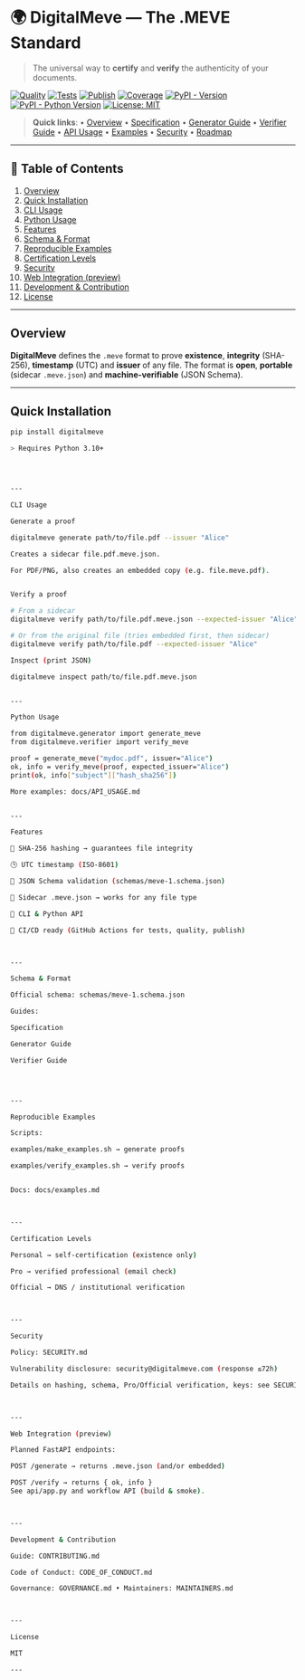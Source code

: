 
# 🌍 DigitalMeve — The .MEVE Standard

> The universal way to **certify** and **verify** the authenticity of your documents.

[![Quality](.github/badges/quality.svg)](.github/workflows/quality.yml)
[![Tests](.github/badges/tests.svg)](.github/workflows/tests.yml)
[![Publish](.github/badges/publish.svg)](.github/workflows/publish.yml)
[![Coverage](https://codecov.io/gh/BACOUL/digitalmeve/branch/main/graph/badge.svg)](https://codecov.io/gh/BACOUL/digitalmeve)
[![PyPI - Version](https://img.shields.io/pypi/v/digitalmeve.svg?label=DigitalMeve&logo=pypi)](https://pypi.org/project/digitalmeve/)
[![PyPI - Python Version](https://img.shields.io/pypi/pyversions/digitalmeve.svg?logo=python&label=Python)](https://pypi.org/project/digitalmeve/)
[![License: MIT](https://img.shields.io/badge/License-MIT-green.svg)](LICENSE)

> **Quick links**:
> • [Overview](docs/overview.md) • [Specification](docs/specification.md) • [Generator Guide](docs/generator-guide.md) • [Verifier Guide](docs/verification-guide.md) • [API Usage](docs/API_USAGE.md) • [Examples](docs/examples.md) • [Security](SECURITY.md) • [Roadmap](docs/roadmap.md)

---

## 📑 Table of Contents

1. [Overview](#overview)
2. [Quick Installation](#quick-installation)
3. [CLI Usage](#cli-usage)
4. [Python Usage](#python-usage)
5. [Features](#features)
6. [Schema & Format](#schema--format)
7. [Reproducible Examples](#reproducible-examples)
8. [Certification Levels](#certification-levels)
9. [Security](#security)
10. [Web Integration (preview)](#web-integration-preview)
11. [Development & Contribution](#development--contribution)
12. [License](#license)

---

## Overview

**DigitalMeve** defines the `.meve` format to prove **existence**, **integrity** (SHA-256), **timestamp** (UTC) and **issuer** of any file.
The format is **open**, **portable** (sidecar `.meve.json`) and **machine-verifiable** (JSON Schema).

---

## Quick Installation

```bash
pip install digitalmeve

> Requires Python 3.10+




---

CLI Usage

Generate a proof

digitalmeve generate path/to/file.pdf --issuer "Alice"

Creates a sidecar file.pdf.meve.json.

For PDF/PNG, also creates an embedded copy (e.g. file.meve.pdf).


Verify a proof

# From a sidecar
digitalmeve verify path/to/file.pdf.meve.json --expected-issuer "Alice"

# Or from the original file (tries embedded first, then sidecar)
digitalmeve verify path/to/file.pdf --expected-issuer "Alice"

Inspect (print JSON)

digitalmeve inspect path/to/file.pdf.meve.json


---

Python Usage

from digitalmeve.generator import generate_meve
from digitalmeve.verifier import verify_meve

proof = generate_meve("mydoc.pdf", issuer="Alice")
ok, info = verify_meve(proof, expected_issuer="Alice")
print(ok, info["subject"]["hash_sha256"])

More examples: docs/API_USAGE.md


---

Features

🔐 SHA-256 hashing → guarantees file integrity

🕒 UTC timestamp (ISO-8601)

🧾 JSON Schema validation (schemas/meve-1.schema.json)

🧳 Sidecar .meve.json → works for any file type

🧩 CLI & Python API

🤖 CI/CD ready (GitHub Actions for tests, quality, publish)



---

Schema & Format

Official schema: schemas/meve-1.schema.json

Guides:

Specification

Generator Guide

Verifier Guide




---

Reproducible Examples

Scripts:

examples/make_examples.sh → generate proofs

examples/verify_examples.sh → verify proofs


Docs: docs/examples.md



---

Certification Levels

Personal → self-certification (existence only)

Pro → verified professional (email check)

Official → DNS / institutional verification



---

Security

Policy: SECURITY.md

Vulnerability disclosure: security@digitalmeve.com (response ≤72h)

Details on hashing, schema, Pro/Official verification, keys: see SECURITY.md



---

Web Integration (preview)

Planned FastAPI endpoints:

POST /generate → returns .meve.json (and/or embedded)

POST /verify → returns { ok, info }
See api/app.py and workflow API (build & smoke).



---

Development & Contribution

Guide: CONTRIBUTING.md

Code of Conduct: CODE_OF_CONDUCT.md

Governance: GOVERNANCE.md • Maintainers: MAINTAINERS.md



---

License

MIT

---
